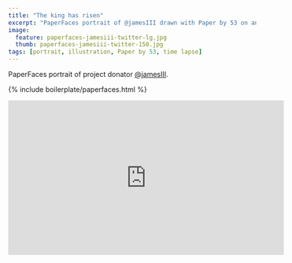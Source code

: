 ```yaml
---
title: "The king has risen"
excerpt: "PaperFaces portrait of @jamesIII drawn with Paper by 53 on an iPad."
image: 
  feature: paperfaces-jamesiii-twitter-lg.jpg
  thumb: paperfaces-jamesiii-twitter-150.jpg
tags: [portrait, illustration, Paper by 53, time lapse]
---
```


PaperFaces portrait of project donator [@jamesIII](http://twitter.com/jamesIII).

{% include boilerplate/paperfaces.html %}

<iframe width="560" height="315" src="https://www.youtube.com/embed/ntWqGHiApsE" frameborder="0"> </iframe>
